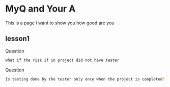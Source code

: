 # MyQ and Your A

This is a page i want to show you how good are you 


## lesson1


Question 

```bash
what if the risk if in project did not have tester
```

Question 

```bash
Is testing done by the tester only once when the project is completed?
```
